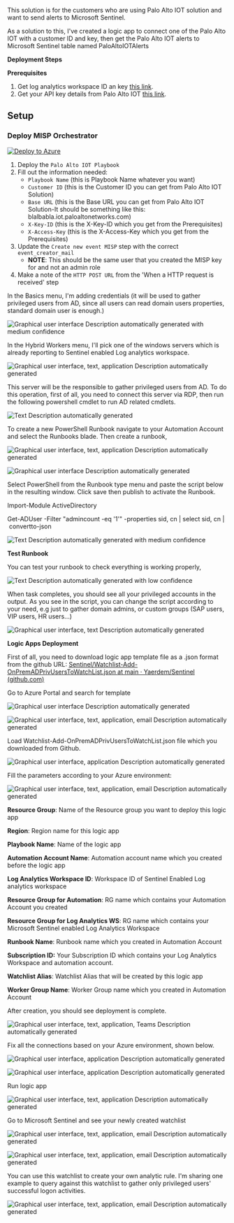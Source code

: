 This solution is for the customers who are using Palo Alto IOT solution and want to send alerts to Microsoft Sentinel.

As a solution to this, I've created a logic app to connect one of the
Palo Alto IOT with a customer ID and key, then get the Palo Alto IOT alerts to Microsoft Sentinel table named PaloAltoIOTAlerts

**Deployment Steps**

**Prerequisites**
1. Get log analytics workspace ID an key [this link](https://learn.microsoft.com/en-us/answers/questions/1154380/where-is-azure-is-the-primary-key-and-workspace-id).
2. Get your API key details from Palo Alto IOT [this link](https://pan.dev/iot/api/iot-public-api-headers/).

## Setup

### Deploy MISP Orchestrator

[![Deploy to Azure](https://aka.ms/deploytoazurebutton)](https://portal.azure.com/#create/Microsoft.Template/uri/https%3A%2F%2Fraw.githubusercontent.com%2FYaerdem%2FSentinel%2Frefs%2Fheads%2Fmain%2FPalo%20Alto%20IOT%2Fazuredeploy.json)

1. Deploy the `Palo Alto IOT Playbook` 
2. Fill out the information needed:
    * `Playbook Name` (this is Playbook Name whatever you want)
    * `Customer ID` (this is the Customer ID you can get from Palo Alto IOT Solution)
    * `Base URL` (this is the Base URL you can get from Palo Alto IOT Solution-It should be something like this: blalbabla.iot.paloaltonetworks.com)
    * `X-Key-ID` (this is the X-Key-ID which you get from the Prerequisites)
    * `X-Access-Key` (this is the X-Access-Key which you get from the Prerequisites)
3. Update the `Create new event MISP` step with the correct `event_creator_mail` 
    * **NOTE**: This should be the same user that you created the MISP key for and not an admin role
4. Make a note of the `HTTP POST URL` from the 'When a HTTP request is received' step

In the Basics menu, I'm adding credentials (it will be used to gather
privileged users from AD, since all users can read domain users
properties, standard domain user is enough.)

![Graphical user interface Description automatically generated with
medium confidence](./media/image5.png)

In the Hybrid Workers menu, I'll pick one of the windows servers which
is already reporting to Sentinel enabled Log analytics workspace.

![Graphical user interface, text, application Description automatically
generated](./media/image6.png)

This server will be the responsible to gather privileged users from AD.
To do this operation, first of all, you need to connect this server via
RDP, then run the following powershell cmdlet to run AD related cmdlets.

![Text Description automatically
generated](./media/image7.png)

To create a new PowerShell Runbook navigate to your Automation Account
and select the Runbooks blade. Then create a runbook,

![Graphical user interface, text, application Description automatically
generated](./media/image8.png)

![Graphical user interface Description automatically
generated](./media/image9.png)

Select PowerShell from the Runbook type menu and paste the script below
in the resulting window. Click save then publish to activate the
Runbook.

Import-Module ActiveDirectory

Get-ADUser -Filter \"admincount -eq \'1\'\" -properties sid, cn \| select sid, cn \| convertto-json

![Text Description automatically generated with medium
confidence](./media/image10.png)

**Test Runbook**

You can test your runbook to check everything is working properly,

![Text Description automatically generated with low
confidence](./media/image11.png)

When task completes, you should see all your privileged accounts in the
output. As you see in the script, you can change the script according to
your need, e.g just to gather domain admins, or custom groups (SAP
users, VIP users, HR users\...)

![Graphical user interface, text Description automatically
generated](./media/image12.png)

**Logic Apps Deployment**

First of all, you need to download logic app template file as a .json
format from the github URL:
[Sentinel/Watchlist-Add-OnPremADPrivUsersToWatchList.json at main ·
Yaerdem/Sentinel
(github.com)](https://github.com/Yaerdem/Sentinel/blob/main/Watchlist-Add-OnPremADPrivUsersToWatchList.json)

Go to Azure Portal and search for template

![Graphical user interface Description automatically
generated](./media/image13.png)

![Graphical user interface, text, application, email Description
automatically
generated](./media/image14.png)

Load Watchlist-Add-OnPremADPrivUsersToWatchList.json file which you
downloaded from Github.

![Graphical user interface, application Description automatically
generated](./media/image15.png)

Fill the parameters according to your Azure environment:

![Graphical user interface, text, application, email Description
automatically
generated](./media/image16.png)

**Resource Group**: Name of the Resource group you want to deploy this
logic app

**Region**: Region name for this logic app

**Playbook Name**: Name of the logic app

**Automation Account Name**: Automation account name which you created
before the logic app

**Log Analytics Workspace ID**: Workspace ID of Sentinel Enabled Log
analytics workspace

**Resource Group for Automation**: RG name which contains your
Automation Account you created

**Resource Group for Log Analytics WS**: RG name which contains your
Microsoft Sentinel enabled Log Analytics Workspace

**Runbook Name**: Runbook name which you created in Automation Account

**Subscription ID:** Your Subscription ID which contains your Log
Analytics Workspace and automation account.

**Watchlist Alias**: Watchlist Alias that will be created by this logic
app

**Worker Group Name**: Worker Group name which you created in Automation
Account

After creation, you should see deployment is complete.

![Graphical user interface, text, application, Teams Description
automatically
generated](./media/image17.png)

Fix all the connections based on your Azure environment, shown below.

![Graphical user interface, application Description automatically
generated](./media/image18.png)

![Graphical user interface, application Description automatically
generated](./media/image19.png)

Run logic app

![Graphical user interface, text, application Description automatically
generated](./media/image20.png)

Go to Microsoft Sentinel and see your newly created watchlist

![Graphical user interface, text, application, email Description
automatically generated](./media/image21.png)

![Graphical user interface, text, application, email Description
automatically generated](./media/image22.png)

You can use this watchlist to create your own analytic rule. I'm sharing
one example to query against this watchlist to gather only privileged
users' successful logon activities.

![Graphical user interface, text, application, email Description
automatically generated](./media/image23.png)
